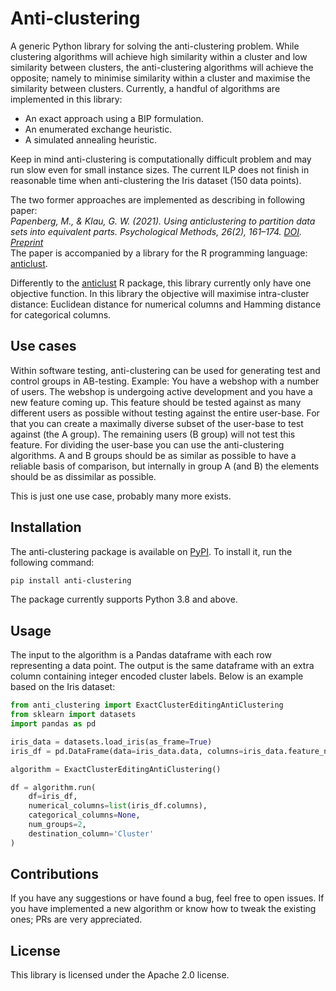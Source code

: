 # Anti-clustering

A generic Python library for solving the anti-clustering problem. While clustering algorithms will achieve high similarity within a cluster and low similarity between clusters, the anti-clustering algorithms will achieve the opposite; namely to minimise similarity within a cluster and maximise the similarity between clusters.
Currently, a handful of algorithms are implemented in this library:
* An exact approach using a BIP formulation.
* An enumerated exchange heuristic.
* A simulated annealing heuristic.

Keep in mind anti-clustering is computationally difficult problem and may run slow even for small instance sizes. The current ILP does not finish in reasonable time when anti-clustering the Iris dataset (150 data points).

The two former approaches are implemented as describing in following paper:\
*Papenberg, M., & Klau, G. W. (2021). Using anticlustering to partition data sets into equivalent parts.
Psychological Methods, 26(2), 161–174. [DOI](https://doi.org/10.1037/met0000301). [Preprint](https://psyarxiv.com/3razc/)* \
The paper is accompanied by a library for the R programming language: [anticlust](https://github.com/m-Py/anticlust).

Differently to the [anticlust](https://github.com/m-Py/anticlust) R package, this library currently only have one objective function. 
In this library the objective will maximise intra-cluster distance: Euclidean distance for numerical columns and Hamming distance for categorical columns.

## Use cases
Within software testing, anti-clustering can be used for generating test and control groups in AB-testing.
Example: You have a webshop with a number of users. The webshop is undergoing active development and you have a new feature coming up. 
This feature should be tested against as many different users as possible without testing against the entire user-base. 
For that you can create a maximally diverse subset of the user-base to test against (the A group). 
The remaining users (B group) will not test this feature. For dividing the user-base you can use the anti-clustering algorithms. 
A and B groups should be as similar as possible to have a reliable basis of comparison, but internally in group A (and B) the elements should be as dissimilar as possible.

This is just one use case, probably many more exists.

## Installation

The anti-clustering package is available on [PyPI](https://pypi.org/project/anti-clustering/). To install it, run the following command:

```bash
pip install anti-clustering
```

The package currently supports Python 3.8 and above. 

## Usage
The input to the algorithm is a Pandas dataframe with each row representing a data point. The output is the same dataframe with an extra column containing integer encoded cluster labels. Below is an example based on the Iris dataset:
```python
from anti_clustering import ExactClusterEditingAntiClustering
from sklearn import datasets
import pandas as pd

iris_data = datasets.load_iris(as_frame=True)
iris_df = pd.DataFrame(data=iris_data.data, columns=iris_data.feature_names)

algorithm = ExactClusterEditingAntiClustering()

df = algorithm.run(
    df=iris_df,
    numerical_columns=list(iris_df.columns),
    categorical_columns=None,
    num_groups=2,
    destination_column='Cluster'
)
```

## Contributions
If you have any suggestions or have found a bug, feel free to open issues. If you have implemented a new algorithm or know how to tweak the existing ones; PRs are very appreciated.

## License
This library is licensed under the Apache 2.0 license.
